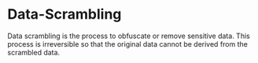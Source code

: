 # Data-Scrambling
Data scrambling is the process to obfuscate or remove sensitive data. This process is irreversible so that the original data cannot be derived from the scrambled data.
